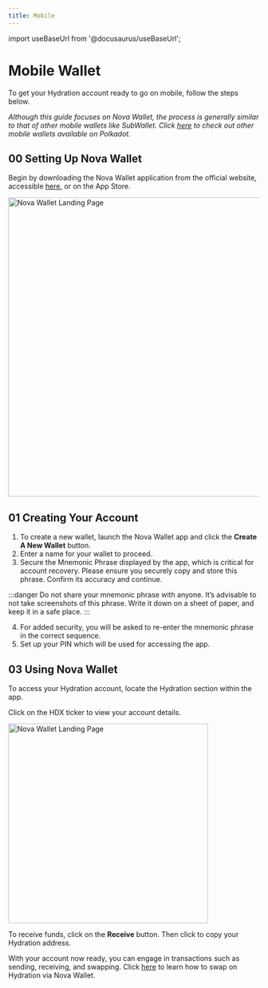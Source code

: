 ```yaml
---
title: Mobile
---
```


import useBaseUrl from '@docusaurus/useBaseUrl';

# Mobile Wallet

To get your Hydration account ready to go on mobile, follow the steps below. 

*Although this guide focuses on Nova Wallet, the process is generally similar to that of other mobile wallets like SubWallet. Click [here](https://wiki.polkadot.network/docs/wallets-index) to check out other mobile wallets available on Polkadot.*

## 00 Setting Up Nova Wallet

Begin by downloading the Nova Wallet application from the official website, accessible [here](https://novawallet.io/), or on the App Store. 

<div style={{textAlign: 'left'}}>
  <img alt="Nova Wallet Landing Page" src={useBaseUrl('/howto_wallet_mobile/nova_landing.jpg')}
  width="600px" />
</div>

## 01 Creating Your Account

1. To create a new wallet, launch the Nova Wallet app and click the **Create A New Wallet** button.
2. Enter a name for your wallet to proceed.
3. Secure the Mnemonic Phrase displayed by the app, which is critical for account recovery. Please ensure you securely copy and store this phrase. Confirm its accuracy and continue.
    
:::danger
Do not share your mnemonic phrase with anyone. It’s advisable to not take screenshots of this phrase. Write it down on a sheet of paper, and keep it in a safe place.
:::
    
4. For added security, you will be asked to re-enter the mnemonic phrase in the correct sequence.
5. Set up your PIN which will be used for accessing the app.

## 03 Using Nova Wallet

To access your Hydration account, locate the Hydration section within the app.

Click on the HDX ticker to view your account details.

<div style={{textAlign: 'left'}}>
  <img alt="Nova Wallet Landing Page" src={useBaseUrl('/howto_wallet_mobile/hdx_balance.jpg')}
  width="400px" />
</div>


To receive funds, click on the **Receive** button. Then click to copy your Hydration address.

With your account now ready, you can engage in transactions such as sending, receiving, and swapping. Click [here](https://x.com/NovaWalletApp/status/1759925802265698779?s=20) to learn how to swap on Hydration via Nova Wallet.